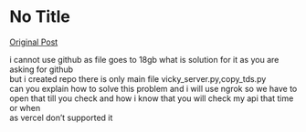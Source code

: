 # No Title

[Original Post](https://discourse.onlinedegree.iitm.ac.in/t/169029/209)

<p>i cannot use github as file goes to 18gb what is solution for it as you are asking for github<br>
but i created repo there is only main file vicky_server.py,copy_tds.py<br>
can you explain how to solve this problem and i will use ngrok so we have to open that till you check and how i know that you will check my api that time or when<br>
as vercel don’t supported it</p>